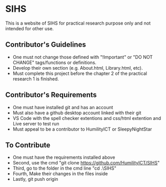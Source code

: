 # SIHS

This is a website of SIHS for practical research purpose only and not intended for other use.

## Contributor's Guidelines

- One must not change those defined with "!Important" or "DO NOT CHANGE" tags/functions or definitions.  
- Develop their own section (e.g. About.html, Library.html, etc).  
- Must complete this project before the chapter 2 of the practical research 1 is finished.

## Contributor's Requirements

- One must have installed git and has an account
- Must also have a github desktop account linked with their git
- VS Code with the spell checker extentions and css/html extention and Live server to test run
- Must appeal to be a contributor to HumilityICT or SleepyNightStar

## To Contribute

- One must have the requirements installed above
- Second, use the cmd "git clone https://github.com/HumilityICT/SIHS"
- Third, go to the folder in the cmd line "cd .\SIHS"
- Fourth, Make their changes in the files inside
- Lastly, git push origin
